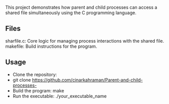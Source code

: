 This project demonstrates how parent and child processes can access a shared file simultaneously using the C programming language.

## Files
sharfile.c: Core logic for managing process interactions with the shared file.
makefile: Build instructions for the program.
## Usage
* Clone the repository:
* git clone https://github.com/cinarkahraman/Parent-and-child-processes-
* Build the program:
make
* Run the executable:
./your_executable_name
